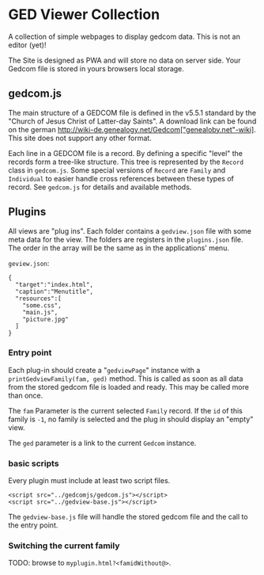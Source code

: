 # GED Viewer Collection

A collection of simple webpages to display gedcom data. This is not an editor (yet)!

The Site is designed as PWA and will store no data on server side. Your Gedcom file is stored in yours browsers local storage.

## gedcom.js

The main structure of a GEDCOM file is defined in the v5.5.1 standard by
the "Church of Jesus Christ of Latter-day Saints".
A download link can be found on the german
http://wiki-de.genealogy.net/Gedcom["genealoby.net"-wiki]. 
This site does not support any other format.

Each line in a GEDCOM file is a record. By defining a specific "level" the
records form a tree-like structure. This tree is represented by the
`Record` class in `gedcom.js`. Some special versions of `Record` are
`Family` and `Individual` to easier handle cross references between these
types of record. See `gedcom.js` for details and available methods.


## Plugins

All views are "plug ins". Each folder contains a `gedview.json` file with some
meta data for the view. The folders are registers in the `plugins.json` file.
The order in the array will be the same as in the applications' menu.

`geview.json`:

    {
      "target":"index.html",
      "caption":"Menutitle",
      "resources":[
        "some.css",
        "main.js",
        "picture.jpg"
      ]
    }

### Entry point

Each plug-in should create a "`gedviewPage`" instance with a
`printGedviewFamily(fam, ged)` method. This is called as soon as all
data from the stored gedcom file is loaded and ready. This may be called
more than once.

The `fam` Parameter is the current selected `Family` record.
If the `id` of this family is `-1`, no family is selected and the plug in
should display an "empty" view.

The `ged` parameter is a link to the current `Gedcom` instance.


### basic scripts

Every plugin must include at least two script files.

    <script src="../gedcomjs/gedcom.js"></script>
    <script src="../gedview-base.js"></script>

The `gedview-base.js` file will handle the stored gedcom file and the call
to the entry point.


### Switching the current family

TODO: browse to `myplugin.html?<famidWithout@>`.
